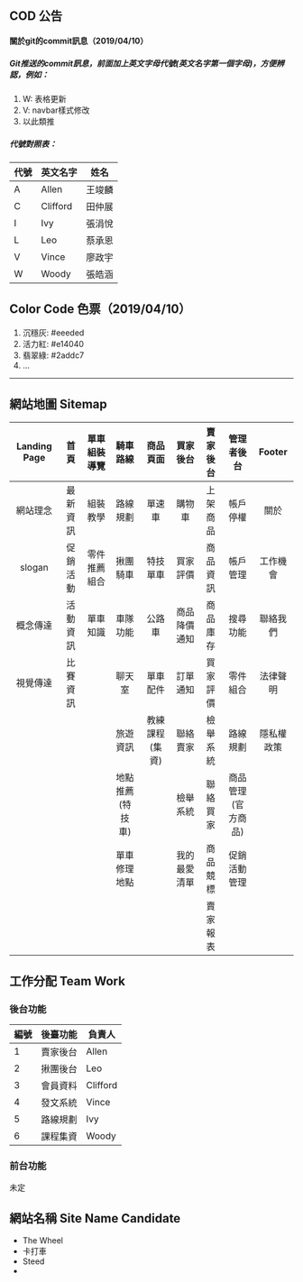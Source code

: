 ## COD 公告
#### 關於git的commit訊息（2019/04/10） 
##### Git推送的commit訊息，前面加上英文字母代號(英文名字第一個字母)，方便辨認，例如：
1. W: 表格更新
2. V: navbar樣式修改
3. 以此類推

##### 代號對照表： 
| 代號 | 英文名字 | 姓名 |
|------|----------|--------|
| A | Allen | 王竣麟 |
| C | Clifford | 田仲展 |
| I | Ivy | 張涓悅 |
| L | Leo | 蔡承恩 |
| V | Vince | 廖政宇 |
| W | Woody | 張皓涵 |

## Color Code 色票（2019/04/10） 
1. 沉穩灰: #eeeded
2. 活力紅: #e14040
3. 翡翠綠: #2addc7
4. ...

---

## 網站地圖 Sitemap
| Landing Page | 首頁 | 單車組裝導覽 | 騎車路線 | 商品頁面 | 買家後台 | 賣家後台 | 管理者後台 | Footer |
|:------------:|:--------:|:------------:|:-------------------:|:--------:|:------------:|:--------:|:---------------------:|:----------:|
| 網站理念 | 最新資訊 | 組裝教學 | 路線規劃 | 單速車 | 購物車 | 上架商品 | 帳戶停權 | 關於 |
| slogan | 促銷活動 | 零件推薦組合 | 揪團騎車 | 特技單車 | 買家評價 | 商品資訊 | 帳戶管理 | 工作機會 |
| 概念傳達 | 活動資訊 | 單車知識 | 車隊功能 | 公路車 | 商品降價通知 | 商品庫存 | 搜尋功能 | 聯絡我們 |
| 視覺傳達 | 比賽資訊 |  | 聊天室 | 單車配件 | 訂單通知 | 買家評價 | 零件組合 | 法律聲明 |
|  |  |  | 旅遊資訊 | 教練課程(集資) | 聯絡賣家 | 檢舉系統 | 路線規劃 | 隱私權政策 |
|  |  |  | 地點推薦<br>(特技車) |  | 檢舉系統 | 聯絡買家 | 商品管理<br>(官方商品) |  |
|  |  |  | 單車修理地點 |  | 我的最愛清單 | 商品競標 | 促銷活動管理 |  |
|  |  |  |  |  |  | 賣家報表 |  |  |

## 工作分配 Team Work
### 後台功能
| 編號  | 後臺功能  | 負責人    |
|------|----------|----------|
| 1    | 賣家後台  | Allen    |
| 2    | 揪團後台  | Leo      |
| 3    | 會員資料  | Clifford |
| 4    | 發文系統  | Vince    |
| 5    | 路線規劃  | Ivy      |
| 6    | 課程集資  | Woody    |

### 前台功能
未定

## 網站名稱 Site Name Candidate
- The Wheel
- 卡打車
- Steed
-
